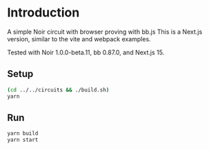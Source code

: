 # Introduction

A simple Noir circuit with browser proving with bb.js
This is a Next.js version, similar to the vite and webpack examples.

Tested with Noir 1.0.0-beta.11, bb 0.87.0, and Next.js 15.

## Setup

```bash
(cd ../../circuits && ./build.sh)
yarn
```

## Run

```bash
yarn build
yarn start
```
